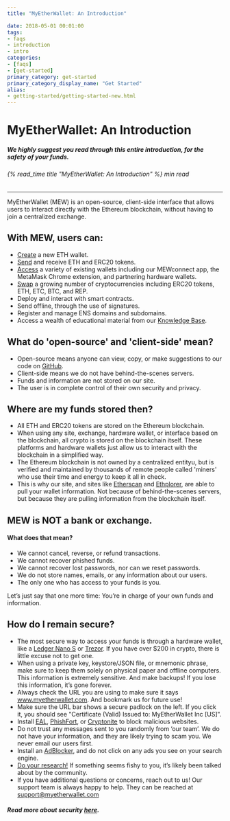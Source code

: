 ```yaml
---
title: "MyEtherWallet: An Introduction"

date: 2018-05-01 00:01:00
tags:
- faqs
- introduction
- intro
categories:
- [faqs]
- [get-started]
primary_category: get-started
primary_category_display_name: "Get Started"
alias:
- getting-started/getting-started-new.html
---
```





# __MyEtherWallet: An Introduction__
##### We highly suggest you read through this entire introduction, for the safety of your funds.
###### {% read_time title "MyEtherWallet: An Introduction" %} min read
***

MyEtherWallet (MEW) is an open-source, client-side interface that allows users to interact directly with the Ethereum blockchain, without having to join a centralized exchange.

## __With MEW, users can:__


* [Create][1] a new ETH wallet.
* [Send][2] and receive ETH and ERC20 tokens.
* [Access][3] a variety of existing wallets including our MEWconnect app, the MetaMask Chrome extension, and partnering hardware wallets.
* [Swap][4] a growing number of cryptocurrencies including ERC20 tokens, ETH, ETC, BTC, and REP.
* Deploy and interact with smart contracts.
* Send offline, through the use of signatures.
* Register and manage ENS domains and subdomains.
* Access a wealth of educational material from our [Knowledge Base][kb].

## __What do 'open-source' and 'client-side' mean?__

* Open-source means anyone can view, copy, or make suggestions to our code on [GitHub][5].
* Client-side means we do not have behind-the-scenes servers.
* Funds and information are not stored on our site.
* The user is in complete control of their own security and privacy.



## __Where are my funds stored then?__

* All ETH and ERC20 tokens are stored on the Ethereum blockchain.
* When using any site, exchange, hardware wallet, or interface based on the blockchain, all crypto is stored on the blockchain itself. These platforms and hardware wallets just allow us to interact with the blockchain in a simplified way.
* The Ethereum blockchain is not owned by a centralized entityu, but is verified and maintained by thousands of remote people called 'miners' who use their time and energy to keep it all in check.
* This is why our site, and sites like [Etherscan][etherscan] and [Ethplorer][ethplorer], are able to pull your wallet information. Not because of behind-the-scenes servers, but because they are pulling information from the blockchain itself. 



## __MEW is NOT a bank or exchange.__
#### __What does that mean?__

* We cannot cancel, reverse, or refund transactions.
* We cannot recover phished funds.
* We cannot recover lost passwords, nor can we reset passwords.
* We do not store names, emails, or any information about our users.
* The only one who has access to your funds is you. 


<div class="reminder">
Let’s just say that one more time: 
You’re in charge of your own funds and information.
</div>


## __How do I remain secure?__

* The most secure way to access your funds is through a hardware wallet, like a [Ledger Nano S][ledger] or [Trezor][trezor]. If you have over $200 in crypto, there is little excuse not to get one.
* When using a private key, keystore/JSON file, or mnemonic phrase, make sure to keep them solely on physical paper and offline computers. This information is extremely sensitive. And make backups! If you lose this information, it’s gone forever.
* Always check the URL you are using to make sure it says www.myetherwallet.com. And bookmark us for future use!
* Make sure the URL bar shows a secure padlock on the left. If you click it, you should see "Certificate (Valid) Issued to: MyEtherWallet Inc [US]".
* Install [EAL][EAL], [PhishFort][PhishFort], or [Cryptonite][Cryptonite] to block malicious websites.
* Do not trust any messages sent to you randomly from ‘our team’. We do not have your information, and they are likely trying to scam you. We never email our users first. 
* Install an [AdBlocker][13], and do not click on any ads you see on your search engine.
* [Do your research!][14] If something seems fishy to you, it’s likely been talked about by the community.
* If you have additional questions or concerns, reach out to us! Our support team is always happy to help. They can be reached at support@myetherwallet.com


##### Read more about security [here][15].


[1]: /@@@@@@/getting-started/how-to-create-a-wallet/
[2]: /@@@@@@/transactions/how-to-send-a-transaction/
[3]: /@@@@@@/getting-started/how-to-access-your-wallet/
[4]: /@@@@@@/swap/swapping-via-kyber-bity-changelly/
[5]: https://github.com/MyEtherWallet
[etherscan]: https://etherscan.io/
[ethplorer]: https://ethplorer.io
[ledger]: https://www.ledger.com/?r=fa4b
[trezor]: https://trezor.io/?offer_id=12&aff_id=2029
[EAL]: https://chrome.google.com/webstore/detail/etheraddresslookup/pdknmigbbbhmllnmgdfalmedcmcefdfn
[PhishFort]: https://chrome.google.com/webstore/detail/phishfort-protect/bdiohckpogchppdldbckcdjlklanhkfc
[Cryptonite]: https://chrome.google.com/webstore/detail/cryptonite-by-metacert/keghdcpemohlojlglbiegihkljkgnige
[13]: https://chrome.google.com/webstore/detail/ublock-origin/cjpalhdlnbpafiamejdnhcphjbkeiagm?hl=en
[14]: http://google.com
[15]: /@@@@@@/security-and-privacy/pro-tips-how-to-avoid-phishing-scams/
[kb]: https://kb.myetherwallet.com/